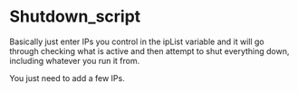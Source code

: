 # Shutdown_script

Basically just enter IPs you control in the ipList variable and it will go through checking what is active and then attempt to shut everything down, including whatever you run it from.

You just need to add a few IPs.
